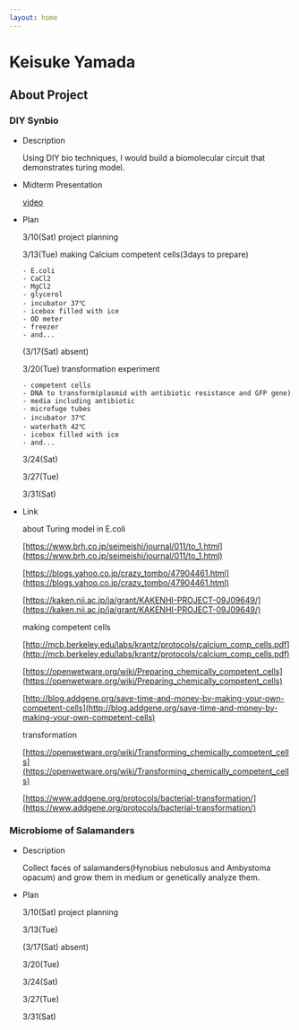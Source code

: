 ```yaml
---
layout: home
---
```


# Keisuke Yamada

## About Project
### DIY Synbio
- Description

  Using DIY bio techniques, I would build a biomolecular circuit that demonstrates turing model.
- Midterm Presentation

    [video](https://vimeo.com/258476524)

- Plan

    3/10(Sat) project planning

    3/13(Tue) making Calcium competent cells(3days to prepare)
    
      - E.coli
      - CaCl2
      - MgCl2
      - glycerol
      - incubator 37℃
      - icebox filled with ice
      - OD meter
      - freezer
      - and...

    (3/17(Sat) absent)

    3/20(Tue) transformation experiment
      
      - competent cells
      - DNA to transform(plasmid with antibiotic resistance and GFP gene)
      - media including antibiotic
      - microfuge tubes
      - incubator 37℃
      - waterbath 42℃
      - icebox filled with ice
      - and...
      
    3/24(Sat) 

    3/27(Tue) 

    3/31(Sat) 
    
- Link

  about Turing model in E.coli
  
  [https://www.brh.co.jp/seimeishi/journal/011/to_1.html](https://www.brh.co.jp/seimeishi/journal/011/to_1.html)

  [https://blogs.yahoo.co.jp/crazy_tombo/47904461.html](https://blogs.yahoo.co.jp/crazy_tombo/47904461.html)

  [https://kaken.nii.ac.jp/ja/grant/KAKENHI-PROJECT-09J09649/](https://kaken.nii.ac.jp/ja/grant/KAKENHI-PROJECT-09J09649/)

  making competent cells

  [http://mcb.berkeley.edu/labs/krantz/protocols/calcium_comp_cells.pdf](http://mcb.berkeley.edu/labs/krantz/protocols/calcium_comp_cells.pdf)

  [https://openwetware.org/wiki/Preparing_chemically_competent_cells](https://openwetware.org/wiki/Preparing_chemically_competent_cells)

  [http://blog.addgene.org/save-time-and-money-by-making-your-own-competent-cells](http://blog.addgene.org/save-time-and-money-by-making-your-own-competent-cells)

  transformation

  [https://openwetware.org/wiki/Transforming_chemically_competent_cells](https://openwetware.org/wiki/Transforming_chemically_competent_cells)

  [https://www.addgene.org/protocols/bacterial-transformation/](https://www.addgene.org/protocols/bacterial-transformation/)


### Microbiome of Salamanders
- Description
  
  Collect faces of salamanders(Hynobius nebulosus and Ambystoma opacum) and grow them in medium or genetically analyze them.

- Plan

    3/10(Sat) project planning

    3/13(Tue)

    (3/17(Sat) absent)

    3/20(Tue)
      
    3/24(Sat) 

    3/27(Tue) 

    3/31(Sat) 

